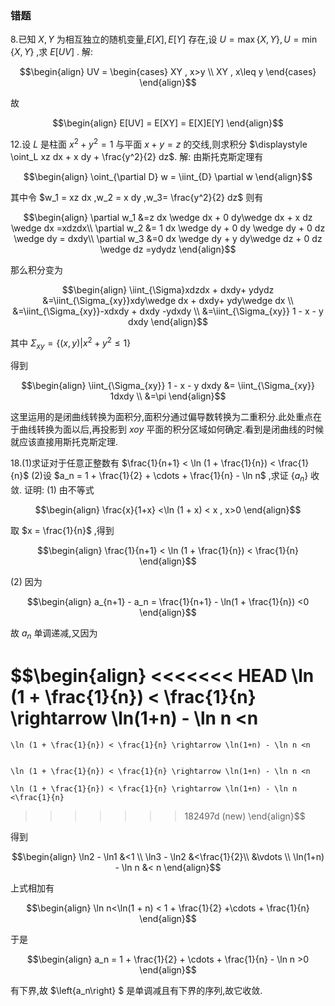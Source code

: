 ### 错题
8.已知 $X,Y$ 为相互独立的随机变量,$E[X] , E[Y]$ 存在,设 $U = \max\left\{ X,Y\right\} , U = \min \left\{X,Y\right\}$ ,求 $E[UV]$ .
解:

$$\begin{align}
    UV = \begin{cases}
        XY , x>y \\
        XY , x\leq y
    \end{cases}
\end{align}$$

故

$$\begin{align}
    E[UV] = E[XY] = E[X]E[Y]
\end{align}$$



12.设 $L$ 是柱面 $x^2 + y^2 =1$ 与平面 $x + y = z$ 的交线,则求积分 $\displaystyle \oint_L xz dx + x dy + \frac{y^2}{2} dz$.
解:
由斯托克斯定理有

$$\begin{align}
    \oint_{\partial D} w = \iint_{D} \partial w
\end{align}$$

其中令 $w_1 = xz dx ,w_2 =  x dy ,w_3= \frac{y^2}{2} dz$
则有


$$\begin{align}
    \partial w_1 &=z dx \wedge dx + 0 dy\wedge dx + x dz \wedge dx =xdzdx\\
    \partial w_2 &= 1 dx \wedge dy + 0 dy \wedge dy + 0 dz \wedge dy  = dxdy\\
    \partial w_3 &=0 dx \wedge dy + y dy\wedge dz + 0 dz \wedge dz =ydydz
\end{align}$$

那么积分变为

$$\begin{align}
    \iint_{\Sigma}xdzdx + dxdy+ ydydz &=\iint_{\Sigma_{xy}}xdy\wedge dx + dxdy+ ydy\wedge dx \\
    &=\iint_{\Sigma_{xy}}-xdxdy + dxdy -ydxdy \\
    &=\iint_{\Sigma_{xy}} 1 - x - y dxdy
\end{align}$$

其中 $\Sigma_{xy} = \left\{(x,y) | x^2 + y^2 \leq 1\right\}$

得到

$$\begin{align}
    \iint_{\Sigma_{xy}} 1 - x - y dxdy &= \iint_{\Sigma_{xy}} 1dxdy \\
    &=\pi
\end{align}$$


这里运用的是闭曲线转换为面积分,面积分通过偏导数转换为二重积分.此处重点在于曲线转换为面以后,再投影到 $xoy$ 平面的积分区域如何确定.看到是闭曲线的时候就应该直接用斯托克斯定理.


18.(1)求证对于任意正整数有 $\frac{1}{n+1} < \ln (1 + \frac{1}{n}) < \frac{1}{n}$
(2)设 $a_n = 1 + \frac{1}{2} + \cdots + \frac{1}{n} - \ln n$ ,求证 $\left\{a_n\right\}$ 收敛.
证明:
(1) 由不等式

$$\begin{align}
    \frac{x}{1+x} <\ln (1 + x) < x , x>0
\end{align}$$

取 $x = \frac{1}{n}$ ,得到

$$\begin{align}
    \frac{1}{n+1} < \ln (1 + \frac{1}{n}) < \frac{1}{n}
\end{align}$$

(2)
因为

$$\begin{align}
    a_{n+1} - a_n = \frac{1}{n+1} - \ln(1 + \frac{1}{n}) <0
\end{align}$$

故 $a_n$ 单调递减,又因为

$$\begin{align}
<<<<<<< HEAD
    \ln (1 + \frac{1}{n}) < \frac{1}{n} \rightarrow \ln(1+n) - \ln n <n
=======

    \ln (1 + \frac{1}{n}) < \frac{1}{n} \rightarrow \ln(1+n) - \ln n <n


    \ln (1 + \frac{1}{n}) < \frac{1}{n} \rightarrow \ln(1+n) - \ln n <n

    \ln (1 + \frac{1}{n}) < \frac{1}{n} \rightarrow \ln(1+n) - \ln n <\frac{1}{n}


>>>>>>> 182497d (new)
\end{align}$$

得到

$$\begin{align}
    \ln2 - \ln1 &<1 \\
    \ln3 - \ln2 &<\frac{1}{2}\\
    &\vdots \\
    \ln(1+n) - \ln n &< n
\end{align}$$


上式相加有

$$\begin{align}
    \ln n<\ln(1 + n) < 1 + \frac{1}{2} +\cdots + \frac{1}{n}
\end{align}$$

于是

$$\begin{align}
    a_n = 1 + \frac{1}{2} + \cdots + \frac{1}{n} - \ln n >0
\end{align}$$

有下界,故 $\left\{a_n\right\} $ 是单调减且有下界的序列,故它收敛.